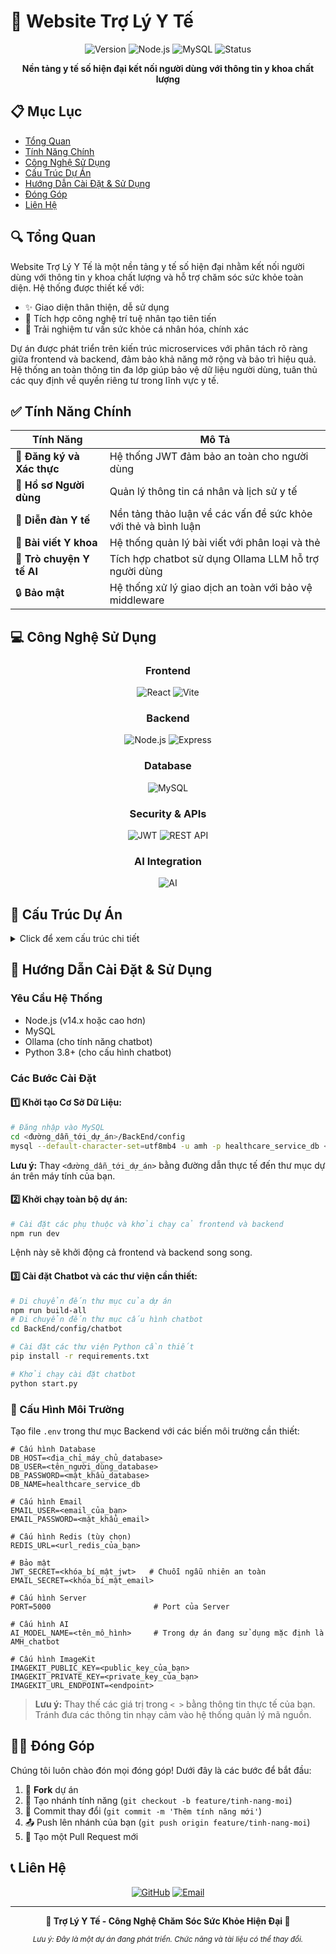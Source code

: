 # 🏥 Website Trợ Lý Y Tế

<div align="center">
  
![Version](https://img.shields.io/badge/version-1.0.0-blue)
![Node.js](https://img.shields.io/badge/Node.js-v14+-green)
![MySQL](https://img.shields.io/badge/MySQL-latest-orange)
![Status](https://img.shields.io/badge/status-in%20development-yellow)

**Nền tảng y tế số hiện đại kết nối người dùng với thông tin y khoa chất lượng**

</div>

## 📋 Mục Lục

- [Tổng Quan](#-tổng-quan)
- [Tính Năng Chính](#-tính-năng-chính)
- [Công Nghệ Sử Dụng](#-công-nghệ-sử-dụng)
- [Cấu Trúc Dự Án](#-cấu-trúc-dự-án)
- [Hướng Dẫn Cài Đặt & Sử Dụng](#-hướng-dẫn-cài-đặt--sử-dụng)
- [Đóng Góp](#-đóng-góp)
- [Liên Hệ](#-liên-hệ)

## 🔍 Tổng Quan

Website Trợ Lý Y Tế là một nền tảng y tế số hiện đại nhằm kết nối người dùng với thông tin y khoa chất lượng và hỗ trợ chăm sóc sức khỏe toàn diện. Hệ thống được thiết kế với:

- ✨ Giao diện thân thiện, dễ sử dụng
- 🧠 Tích hợp công nghệ trí tuệ nhân tạo tiên tiến
- 🎯 Trải nghiệm tư vấn sức khỏe cá nhân hóa, chính xác

Dự án được phát triển trên kiến trúc microservices với phân tách rõ ràng giữa frontend và backend, đảm bảo khả năng mở rộng và bảo trì hiệu quả. Hệ thống an toàn thông tin đa lớp giúp bảo vệ dữ liệu người dùng, tuân thủ các quy định về quyền riêng tư trong lĩnh vực y tế.

## ✅ Tính Năng Chính

| Tính Năng | Mô Tả |
|-----------|-------|
| 🔐 **Đăng ký và Xác thực** | Hệ thống JWT đảm bảo an toàn cho người dùng |
| 👤 **Hồ sơ Người dùng** | Quản lý thông tin cá nhân và lịch sử y tế |
| 💬 **Diễn đàn Y tế** | Nền tảng thảo luận về các vấn đề sức khỏe với thẻ và bình luận |
| 📝 **Bài viết Y khoa** | Hệ thống quản lý bài viết với phân loại và thẻ |
| 🤖 **Trò chuyện Y tế AI** | Tích hợp chatbot sử dụng Ollama LLM hỗ trợ người dùng |
| 🔒 **Bảo mật** | Hệ thống xử lý giao dịch an toàn với bảo vệ middleware |

## 💻 Công Nghệ Sử Dụng

<div align="center">
  
### Frontend
![React](https://img.shields.io/badge/React-20232A?style=for-the-badge&logo=react&logoColor=61DAFB)
![Vite](https://img.shields.io/badge/Vite-646CFF?style=for-the-badge&logo=vite&logoColor=white)

### Backend
![Node.js](https://img.shields.io/badge/Node.js-339933?style=for-the-badge&logo=nodedotjs&logoColor=white)
![Express](https://img.shields.io/badge/Express-000000?style=for-the-badge&logo=express&logoColor=white)

### Database
![MySQL](https://img.shields.io/badge/MySQL-4479A1?style=for-the-badge&logo=mysql&logoColor=white)

### Security & APIs
![JWT](https://img.shields.io/badge/JWT-000000?style=for-the-badge&logo=JSON%20web%20tokens&logoColor=white)
![REST API](https://img.shields.io/badge/REST%20API-FF6C37?style=for-the-badge&logo=postman&logoColor=white)

### AI Integration
![AI](https://img.shields.io/badge/Ollama%20LLM-412991?style=for-the-badge&logo=openai&logoColor=white)

</div>

## 📂 Cấu Trúc Dự Án

<details>
<summary>Click để xem cấu trúc chi tiết</summary>

```
Healthcare-Assistant-Website/
├── FrontEnd/                   # Ứng dụng React với Vite
│   ├── public/                 # Tài nguyên tĩnh
│   ├── src/                    # Mã nguồn frontend
│   │   ├── assets/             # Hình ảnh, icons và tài nguyên
│   │   ├── components/         # Components tái sử dụng
│   │   │   ├── Navbar/         # Thanh điều hướng
│   │   │   ├── ChatBot/        # Component chatbot AI
│   │   │   └── ...             # Các component khác
│   │   ├── contexts/           # React context (Auth, Modal, User)
│   │   ├── pages/              # Các trang ứng dụng
│   │   │   ├── Home/           # Trang chủ
│   │   │   ├── About/          # Trang giới thiệu
│   │   │   ├── Contact/        # Trang liên hệ
│   │   │   ├── Forum/          # Trang diễn đàn
│   │   │   ├── Article/        # Trang bài viết
│   │   │   └── ...             # Các trang khác
│   │   └── utils/              # Các tiện ích và services
│   │       ├── api/            # Xử lý API calls
│   │       ├── service/        # Services cho các tính năng
│   │       └── validate/       # Validators
│   └── package.json            # Cấu hình và dependencies frontend
│
├── BackEnd/                    # Backend Node.js/Express
│   ├── config/                 # Cấu hình và kết nối
│   │   ├── chatbot/            # Cấu hình cho chatbot AI
│   │   ├── connection.js       # Kết nối database với pool
│   │   └── db.sql              # File khởi tạo cấu trúc database
│   ├── controllers/            # Xử lý logic nghiệp vụ
│   │   ├── authController.js   # Xử lý xác thực
│   │   ├── forumController.js  # Xử lý diễn đàn
│   │   └── ...                 # Các controllers khác
│   ├── middleware/             # Middleware xác thực và validation
│   │   └── validation/         # Schema validation
│   ├── models/                 # Mô hình dữ liệu
│   │   ├── User.js             # Model người dùng
│   │   ├── Article.js          # Model bài viết
│   │   └── ...                 # Các models khác
│   ├── routes/                 # Định nghĩa các API endpoint
│   │   ├── authRoutes.js       # Routes xác thực
│   │   ├── forumRoutes.js      # Routes diễn đàn
│   │   └── ...                 # Các routes khác
│   ├── utils/                  # Tiện ích
│   └── package.json            # Cấu hình và dependencies backend
│
├── package.json                # Cấu hình chính và scripts chạy toàn dự án
└── README.md                   # Tài liệu chính
```
</details>

## 🚀 Hướng Dẫn Cài Đặt & Sử Dụng

### Yêu Cầu Hệ Thống

- Node.js (v14.x hoặc cao hơn)
- MySQL
- Ollama (cho tính năng chatbot)
- Python 3.8+ (cho cấu hình chatbot)

### Các Bước Cài Đặt

#### 1️⃣ Khởi tạo Cơ Sở Dữ Liệu:

```bash
# Đăng nhập vào MySQL
cd <đường_dẫn_tới_dự_án>/BackEnd/config
mysql --default-character-set=utf8mb4 -u amh -p healthcare_service_db < db.sql
```

**Lưu ý:** Thay `<đường_dẫn_tới_dự_án>` bằng đường dẫn thực tế đến thư mục dự án trên máy tính của bạn.

#### 2️⃣ Khởi chạy toàn bộ dự án:

```bash
# Cài đặt các phụ thuộc và khởi chạy cả frontend và backend
npm run dev
```

Lệnh này sẽ khởi động cả frontend và backend song song.

#### 3️⃣ Cài đặt Chatbot và các thư viện cần thiết:

```bash
# Di chuyển đến thư mục của dự án
npm run build-all
# Di chuyển đến thư mục cấu hình chatbot
cd BackEnd/config/chatbot

# Cài đặt các thư viện Python cần thiết
pip install -r requirements.txt

# Khởi chạy cài đặt chatbot
python start.py
```

### 🔧 Cấu Hình Môi Trường

Tạo file `.env` trong thư mục Backend với các biến môi trường cần thiết:

```
# Cấu hình Database
DB_HOST=<địa_chỉ_máy_chủ_database>
DB_USER=<tên_người_dùng_database>
DB_PASSWORD=<mật_khẩu_database>
DB_NAME=healthcare_service_db

# Cấu hình Email
EMAIL_USER=<email_của_bạn>
EMAIL_PASSWORD=<mật_khẩu_email>

# Cấu hình Redis (tùy chọn)
REDIS_URL=<url_redis_của_bạn>  

# Bảo mật
JWT_SECRET=<khóa_bí_mật_jwt>   # Chuỗi ngẫu nhiên an toàn
EMAIL_SECRET=<khóa_bí_mật_email>

# Cấu hình Server
PORT=5000                       # Port của Server

# Cấu hình AI
AI_MODEL_NAME=<tên_mô_hình>     # Trong dự án đang sử dụng mặc định là AMH_chatbot

# Cấu hình ImageKit
IMAGEKIT_PUBLIC_KEY=<public_key_của_bạn>
IMAGEKIT_PRIVATE_KEY=<private_key_của_bạn>
IMAGEKIT_URL_ENDPOINT=<endpoint>
```

> **Lưu ý:** Thay thế các giá trị trong `< >` bằng thông tin thực tế của bạn. Tránh đưa các thông tin nhạy cảm vào hệ thống quản lý mã nguồn.

## 👨‍💻 Đóng Góp

Chúng tôi luôn chào đón mọi đóng góp! Dưới đây là các bước để bắt đầu:

1. 🍴 **Fork** dự án
2. 🌿 Tạo nhánh tính năng (`git checkout -b feature/tinh-nang-moi`)
3. 💾 Commit thay đổi (`git commit -m 'Thêm tính năng mới'`)
4. 📤 Push lên nhánh của bạn (`git push origin feature/tinh-nang-moi`)
5. 🔄 Tạo một Pull Request mới

## 📞 Liên Hệ

<div align="center">
  
[![GitHub](https://img.shields.io/badge/GitHub-100000?style=for-the-badge&logo=github&logoColor=white)](https://github.com/healthcare-assistant)
[![Email](https://img.shields.io/badge/Email-D14836?style=for-the-badge&logo=gmail&logoColor=white)](mailto:contact@healthcare-assistant.com)

</div>

---

<div align="center">
  
**🌟 Trợ Lý Y Tế - Công Nghệ Chăm Sóc Sức Khỏe Hiện Đại 🌟**

<small><i>Lưu ý: Đây là một dự án đang phát triển. Chức năng và tài liệu có thể thay đổi.</i></small>

</div>
